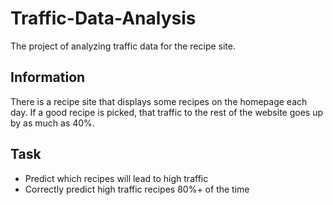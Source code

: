 # Traffic-Data-Analysis
The project of analyzing traffic data for the recipe site.

## Information
There is a recipe site that displays some recipes  on the homepage each day. If a good recipe is picked, that traffic to the rest of the website goes up by as much as 40%.

## Task
* Predict which recipes will lead to high traffic
* Correctly predict high traffic recipes 80%+ of the time

